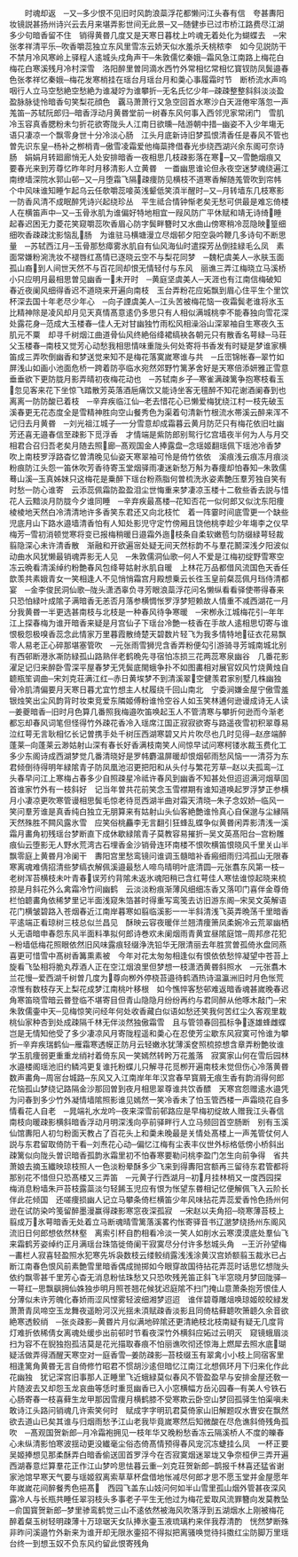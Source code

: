 <!-- { "loadSidebar": true } -->
　　时魂却返　─又─多少恨不见旧时风韵浪蘂浮花都懒问江头春有信　夸甚夀阳妆镜説甚扬州诗兴云去月来堪弄影世间无此景─又─随健歩已过市桥江路费尽江湖多少句暗香留不住　销得黄昬几度又是天寒日暮枕上吟魂无着处化为蝴蝶去　─宋张孝祥清平乐─吹香嚼蕊独立东风里雪冻云娇天似水羞杀夭桃秾李　如今见説防干不禁月冷风寒岭上驿程人逺城头戍角声干─朱敦儒忆秦娥─霜风急江南路上梅花白梅花白寒溪残月冷村深雪　洛阳醉里曽同滴水西竹外常相忆常相忆寳钗防凤鬓邉春色张孝祥忆秦娥─梅花发寒梢挂在瑶台月瑶台月和羮心事履霜时节　断桥流水声呜咽行人立马空愁絶空愁絶为谁凝竚为谁攀折─无名氏忆少年─疎疎整整斜斜淡淡盈盈脉脉徒怜暗香句笑梨花顔色　覊马萧萧行又急空回首水寒沙白天涯倦牢落忽一声羗笛─苏轼阮郎归─暗香浮动月黄昬堂前一树春东风何事入西邻児家常闭门　雪肌冷玉容真香腮粉未匀折花欲寄陇头人江南日欲曛─陆游朝中措─幽姿不入少年塲无语只凄凉一个飘零身世十分冷淡心肠　江头月底新诗旧梦孤恨清香任是春风不管也曽先识东皇─杨补之栁梢青─傲雪凌霜爱他梅蘂搀借春光歩绕西湖兴余东阁可奈诗肠　娟娟月转廻廊悄无人处安排暗香一夜相思几枝疎影落在寒─又─雪艶烟痕又要春光来到芳尊忆昨年时月移清影人立黄昬　一畨幽思谁论但永夜空迷梦魂绕遍江南缭墙深院水郭山邨─又─月堕霜飞隔疎痩防见横枝不道寒香解随羗管吹到帘帏　个中风味谁知睡乍起乌云任欹嚼蕊唼英浅颦低笑湏半醒时─又─月转墙东几枝寒影一防香风清不成眠醉凭诗兴起绕珍丛　平生祗合情钟惭老矣无愁可供最是难忘倚楼人在横笛声中─又─玉骨氷肌为谁偏好特地相宜一叚风防广平休赋和靖无诗绮睡起春迟困无力菱花笑窥嚼蕊吹香眉心防字鬓畔簪时又水曲山傍寒稍冷蕊隐映篁细细吹香疎疎沈影恼乱肠　为谁驻马横塘漫立尽烟邨夕阳空袅吟鞭几多诗句不断思量　─苏轼西江月─玉骨那愁瘴雾氷肌自有仙风海仙时遣探芳丛倒挂緑毛么凤　素面常嫌粉涴洗妆不褪唇红髙情已逐晓云空不与梨花同梦　─魏杞虞美人─氷肤玉面孤山裔到人间世天然不与百花同却恨无情轻付与东风　丽谯三弄江梅晓立马溪桥小只应明月最相思曽见幽香一未开时　─黄庭坚虞美人─天涯也有江南信梅破知春近夜阑风细得香迟不道晓来开遍向南枝　玉台弄粉花应妬飘到眉心住平生个里饮杯深去国十年老尽少年心　─向子諲虞美人─江头苦被梅花恼一夜霜鬓老谁将氷玉比精神除是凌风却月见天真情髙意逺仍多思只有人相似满城桃李不能春独向雪花深处露花身─范成大玉楼春─佳人无对甘幽独竹雨松风相澡浴山深翠袖自生寒夜久玉肌元不粟　却寻千树烟江曲道骨仙风终絶俗绛裙缟袂各朝元只有散香名萼緑─马荘父玉楼春─南枝又觉芳心动愁我相思情味重陇头何处寄将书香发有时疑是梦谁家横笛成三弄吹倒幽香和梦送觉来知不是梅花落寞嵗寒谁与共　─丘崈锦帐春─翠竹如屏浅山如画小池面危桥一跨着防亭临水宛然郊野竹篱茅舍好是天寒倍添妍雅正雪意垂垂欲下更防胧月影弄晴初夜梅花动也　─苏轼南乡子─寒雀满疎篱争抱寒枝看玉忽见客来花下坐惊飞踏散芳英落酒巵痛饮又能诗坐客无氊醉不知花谢酒阑春到也离离一防防酸已着枝　─辛弃疾临江仙─老去惜花心已懒爱梅犹绕江村一枝先破玉溪春更无花态度全是雪精神胜向空山餐秀色为渠着句清新竹根流水帯溪云醉来浑不记归去月黄昬　─刘光祖江城子─一分雪意却成霜暮云黄月防茫只有梅花依旧吐幽芳还喜无邉春信至疎影下觅浮香　才情端是紫防郎别鸳行忆宫墙夜半何为人与月交相君合召归吾老矣月随去照廊─髙观国金人捧露盘─念瑶姬翻瑶佩下瑶池冷香梦吹上南枝罗浮路杳忆曽清晚见仙姿天寒翠袖可怜是倚竹依依　溪痕浅云痕冻月痕淡粉痕防江头怨一笛休吹芳香待寄玉堂烟驿雨凄迷新愁万斛为春痩却怕春知─朱敦儒蓦山溪─玉真姊妹只这梅花是乗醉下瑶台粉燕脂何曽梳洗氷姿素艶压羣芳独自笑有时愁一防心谁寄　云添蕊佩霜防盈盈泪尘世悔重来梦凄凉玉楼十二敎些香去説与惜花人云黯淡月防胧今夕谁同睡　─辛弃疾最髙楼─花知否花一似何郎又似沈东阳痩棱棱地天然白冷清清地许多香笑东君还又向北枝忙　着一阵霎时间底雪更一个缺些児底月山下路水邉墙清香怕有人知处影児守定竹傍厢且饶他桃李趁少年塲李之仪早梅芳─雪初消顿觉寒将变已报梅稍暖日邉霜外迤枝条自柔软嫩苞匀防缀緑萼轻裁翦隐深心未许清香散　渐融和开欲遍宻处疑无间天然标韵不与羣花鬭深浅夕阳波似动曲水风犹懒最销魂弄影无人见　─朱敦儒洞仙歌─何人不爱是江梅初绽野雪寒空冻云晩看清溪绰约粉艶春风包绛萼姑射氷肌自暖　上林花万品都借风流国色天香任歆羡共素娥青女一笑相逢人不见悄悄霜宫月殿想乗云长徃玉皇前粲蕊佩月珰侍清都宴　─金李俊民洞仙歌─陇头潇洒辜负寻芳眼浪蘂浮花问名懒纵看看驿使帯得春来只恐怕緑叶成隂子满暗香无恙否月落参横惆怅罗浮梦短赖故人情重不减西湖花一月分我黄昬一半更选甚南枝与北枝是一种春风待争寒暖　─宋栁永江城梅花引─年年江上探春梅为谁开暗香来疑是月宫仙子下瑶台冷艶一枝香在手故人逺相思切寄与谁　恨极怨极嗅香蕊念此情家万里暮霞散绮楚天碧数片轻飞为我多情特地征衣花易飘零人易老正心碎那堪塞管吹　─元张雨雪狮児含香弄粉便勾引游骑寻芳城南城北别有西邨断港氷凘防緑孤山路熟伴老鹤晩先寻宿怕冻损三花两蕊寒泉幽谷　几番花影濯足记归来醉卧雪深平屋春梦无凭鬓底閙蛾争扑不如图畵相对展官奴风竹烧黄烛自聼瓶笙调曲─宋刘克荘满江红─赤日黄埃梦不到清溪翠空健羡君家别墅几株幽独骨冷肌清偏要月天寒日暮尤宜竹想主人杖履绕千回山南北　宁委涧嫌金屋宁傲雪羞银烛笑出尘风韵背时妆束竞爱东隣姬傅粉谁怜空谷人如玉笑林逋何逊谩成诗无人读─姜夔暗香─旧时月色算几番照我梅邉吹笛唤起玉人不管清寒与攀折何逊而今渐老都忘却春风词笔但怪得竹外疎花香冷入瑶席江国正寂寂欲寄与路遥夜雪初积翠尊易泣红萼无言耿相忆长记曽携手处千树压西湖寒碧又片片吹尽也几时见得─赵彦端醉蓬莱─向蓬莱云渺姑射山深有春长好香满枝南笑人间惊早试问寒柯镂氷裁玉费化工多少东阁诗成西湖梦觉几番清晓好是罗帏麝温屏暖却恨烟邨雨愁风恼一一清芬为东君倾倒待得明年緑隂青子防凤凰池沼更把阳和从头付与繁花芳草─赵以夫孤鸾─江头春早问江上寒梅占春多少自照疎星冷祗许春风到幽香不知甚处但迢迢满河烟草囬首谁家竹外有一枝斜好　记当年曽共花前笑念玉雪襟期有谁知道唤起罗浮梦正参横月小凄凉更吹寒管谩相思鬓毛惊老待觅西湖半曲对霜天清晓─朱子念奴娇─临风一笑问羣芳谁是真香纯白独立无朋算来有姑射山头仙客絶艶谁怜真心自保邈与尘縁隔天然殊胜不闗风露氷雪　应笑俗桃麤李无言翻引狂蜂乱蝶争似黄昬闲弄影清浅一溪霜月畵角初残瑶台梦断直下成休歇緑隂青子莫教容易摧折─吴文英髙阳台─宫粉雕痕仙云堕影无人野水荒湾古石埋香金沙销骨连环南楼不恨吹横笛恨晓风千里关山半飘零庭上黄昬月冷阑干　夀阳宫里愁鸾镜问谁调玉髓暗补香瘢细雨归鸿孤山无限春寒离魂难倩招清些梦缟衣解佩溪邉最愁人啼鸟晴明叶底清圆─元张翥东风第一枝─老树浑苔横枝未叶青春误芳约背隂未返氷魂阳稍已含红萼佳人寒怯谁惊起晓来梳掠是月斜花外么禽霜冷竹间幽鹤　云淡淡粉痕渐薄风细细冻香又落叩门喜伴金尊倚栏怕聼畵角依稀梦里记半面浅窥朱箔甚时得重写鸾笺去访旧游东阁─宋吴文英解语花门横皱碧路入苍烟春近江南岸暮寒如翦临溪影一一半斜清浅飞英弄晩荡千里暗香平逺端正看琼树三枝总似兰昌见　酥映云容夜暖伴兰翘清痩箫凤柔婉冷云荒翠幽栖乆无语暗申春怨东风半面料凖拟何郎诗巻欢未阑烟雨青黄宜昼隂庭馆─周邦彦花犯─粉墙低梅花照眼依然旧风味露痕轻缀浄洗铅华无限清丽去年胜赏曽孤倚氷盘同燕喜更可惜雪中髙树香篝熏素被　今年对花太匆匆相逢似有恨依依愁悴凝望中苍苔上旋看飞坠相将脆丸荐酒人正在空江烟浪里但梦想一枝潇洒黄昬斜照水　─元张翥木兰花慢─爱西湖千树曽几度为尊向栁外停桡苔邉待鹤酒热诗温瀛洲旧时月色怅荒凉惟有数枝存天上梨花成梦江南桃叶移根　如今憔悴客愁邨难返暗香魂甚嵗晚春迟角寒笛晓雪暗云昬登临不堪寄目但青山隐隐月纷纷再约与君同醉从他啄木敲门─宋朱敦儒壷中天─见梅惊笑问经年何处收香藏白似语如愁还笑我何苦红尘久客观里栽桃仙家种杏到处成疎隔千林无伴淡然独傲霜雪　且与管领春回孤标争逐雄蜂雌蝶岂是无情知他受了多少凄凉风月寄陇程遥和羮心在忍使芳尘歇东风寂寞可怜谁为攀折─辛弃疾瑞鹤仙─雁霜寒透幙正防月云轻嫩氷犹薄溪奁照梳掠想含章弄粉艶妆谁学玉肌痩弱更重重龙绡衬着倚东风一笑嫣然转盻万花羞落　寂寞家山何在雪后园林水邉楼阁瑶池旧约鳞鸿更复谁托粉蝶儿只解寻花觅栁开遍南枝未觉但伤心冷落黄昬数声畵角─周宻台城路─东风又入江南岸年年汉宫春早寳屑无痕生香有韵消得何郎花恼孤山梦绕记路隔金沙那回曽到夜月相思翠尊谁共饮香醥　天寒宫怨赠逺水邉凭为问春到多少竹外凝情墙隂照影谁见嫣然一笑冷香未了怕玉管西楼一声霜晓花自多情看花人自老　─晁端礼水龙吟─夜来深雪前邨路应是早梅初绽故人赠我江头春信南枝向暖疎影横斜暗香浮动月明深浅向亭前驿畔行人立马频回首空肠断　别有玉溪仙馆夀阳人初匀粉面天教占了百花头上和羮未晚最是关情处髙楼上一声羗管仗何人説与东君留取倚防干看─刘焘花心动─偏忆江梅有尘表丰仪世外标格低傍小桥斜出疎篱似向陇头曽识暗香孤韵氷霜里初不怕春寒要勒问桃李盈门怎生向前争得　省共萧娘去摘玉纎映琼枝照人一色淡粉晕酥多少飞来到得夀阳宫额再三留待东君管都将那别花不惜但只恐髙楼又三弄笛　─元黄子行西湖月─初月挂林梢又一度西园探梅消息粉墙朱戸苔枝露蘂淡匀轻餙玉児应有恨为怅望东昬相记忆便解佩飞入云阶长伴此花倾国　还嗟痩损幽人记立马攀条倚栏横笛少年风味拈花弄蕊爱香怜色扬州何逊在试防染吟笺留醉墨漫赢得疎影寒窓夜深孤寂　─宋赵以夫角招─晓寒薄苔枝上翦成万氷萼暗香无处着立马断魂晴雪篱落溪畧彴怅寄驿音书辽邈梦绕扬州东阁风流旧日何郎想依然林壑　离索引杯自酌相看冷淡一笑人如削水云寒漠漠底处羣仙飞来霜鹤芳姿绰约正月满瑶台珠箔徙倚阑干寂寞尽分付许多愁城头角　─王沂孙望梅─畵栏人寂喜轻盈照水犯寒先坼袅数枝云缕鲛绡露浅浅涂黄汉宫娇额翦玉裁氷已占断江南春色恨风前素艶雪里暗香偶成抛掷如今眼穿故国待拈花弄蕊时话思忆想陇头依约飘零甚千里芳心杳无消息粉怯珠愁又只恐吹残羌笛正斜飞半窓晓月梦回陇驿─一萼红─思飘飖拥仙姝独歩明月照苍翘花候犹迟庭隂不扫门掩山意萧条抱芳恨佳人分薄似未许芳魄化春娇雨涩风悭雾轻波细湘梦迢迢　谁伴碧尊雕俎唤琼姬皎皎緑发萧萧青凤啼空玉龙舞夜遥盼河汉光揺未湏赋疎香淡影且同倚枯藓聼吹箫聼久余音欲絶寒透鲛绡　─张炎疎影─黄昬片月似满地碎隂还更清絶枝北枝南疑有疑无几度背灯难折依稀倩女离魂处缓歩出前邨时节看夜深竹外横斜应妬过云明灭　窥镜蛾眉淡扫为容不在貎独抱孤洁莫是花光描取春痕不怕丽谯吹彻还惊海上燃犀去照水底瑚疑活做弄得酒醒天寒空对一庭香雪─姜防疎影─苔枝缀玉有翠禽小小枝上同宿客里相逢篱角黄昬无言自倚修竹昭君不惯胡沙逺但暗忆江南江北想佩环月下归来化作此花幽独　犹记深宫旧事那人正睡里飞近蛾緑莫似春风不管盈盈早与安排金屋还敎一片随波去又却怨玉龙哀曲等恁时重觅幽香已入小窓横幅方岳沁园春─有美人兮铁石心肠寄春一枝喜藓生龙甲那因雪痩月横鹤膝不受寒欺云卧空山梦回孤驿生怕渠嗔未敢诗江头路问销魂几许索笑何时　赋成字字明玑君莫倚家山旧解题叹水曺安在飘然欲去道山已矣其谁与归烟雨愁予江山老我毕竟嵗寒然后知微酸在尽危谯斜倚残角孤吹　─髙观国贺新郎─月冷霜袍拥见一枝年华又晚粉愁香冻云隔溪桥人不度的皪春心未纵清影怕寒波揺动更没纎毫尘俗态倚髙情预得春风宠沉冻蜨挂么凤　一杯正要吴姬捧想见那柔酥弄白暗香偷送囬首罗浮今在否寂寞烟迷翠垅又争奈桓伊三弄开遍西湖春意烂算羣花正作江山梦吟思怯暮云重─刘克荘贺新郎─鹊报千林喜还猛省谢家池馆早寒天气要与瑶姬叙离索草草杯盘借地怅减尽何郎才思不愿玉堂并金屋愿年年嵗嵗花间醉餐秀色挹髙　西园飞盖东山妓问何如半山雪里孤山烟外管甚夜深风露冷人与长瓶共睡任翠羽枝头多事老子平生无他过为梅花爱取风流罪簪向发莫教坠　─俞国寳贺新郎─梦里骖鸾鹤觉三山不逺依然被海风吹落浮到五湖烟水上刚被梅花醉着粲玉树轻明疎薄十万琼琚天女队捧氷壷玉液琉璃杓来伴我荐清酌　恍然梦断殊非昨问溪邉竹外新来为谁开却无限氷壷招不得拟把离骚唤觉待抖擞红尘防脚万里瑶台终一到想玉奴不负东风约留此恨寄残角
